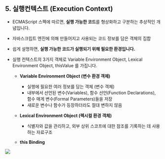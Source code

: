 ## 5. 실행컨텍스트 (Execution Context)

- ECMAScript 스펙에 따르면, **실행 가능한 코드**를 형상화하고 구분하는 추상적인 개념입니다.
- 자바스크립트 엔진에 의해 만들어지고 사용되는 코드 정보를 담은 객체의 집합
- 쉽게 설명하면, **실행 가능한 코드가 실행되기 위해 필요한 환경입니다.**
- 실행 컨텍스트의 3가지 객체로 Variable Environment Object, Lexical Environment Object, thisValue 를 가집니다.

  - **Variable Environment Object (변수 환경 객체)**

    - 실행에 필요한 여러 정보를 담는 객체 (변수 객체)
    - 내부에서 선언된 변수(Variables), 함수 선언(Function Declarations), 함수 매게 변수(Formal Parameters)들을 저장
    - 새로운 변수나 함수가 등장하더라도 절대 변하지 않음

  - **Lexical Environment Object (렉시컬 환경 객체)**

    - 식별자와 값을 관리하고, 외부 상위 스코프에 대한 참조를 기록하는 데 사용하는 자료구조

  - **this Binding**

<img src="https://s3.us-west-2.amazonaws.com/secure.notion-static.com/4ce2b068-700d-47f6-8990-281331ad6849/Untitled.png?X-Amz-Algorithm=AWS4-HMAC-SHA256&X-Amz-Credential=AKIAT73L2G45O3KS52Y5%2F20211103%2Fus-west-2%2Fs3%2Faws4_request&X-Amz-Date=20211103T113355Z&X-Amz-Expires=86400&X-Amz-Signature=5515392b18e9f411e876d08eacb05737a0f295c9aefde3cc3476473e19deb425&X-Amz-SignedHeaders=host&response-content-disposition=filename%20%3D%22Untitled.png%22">
